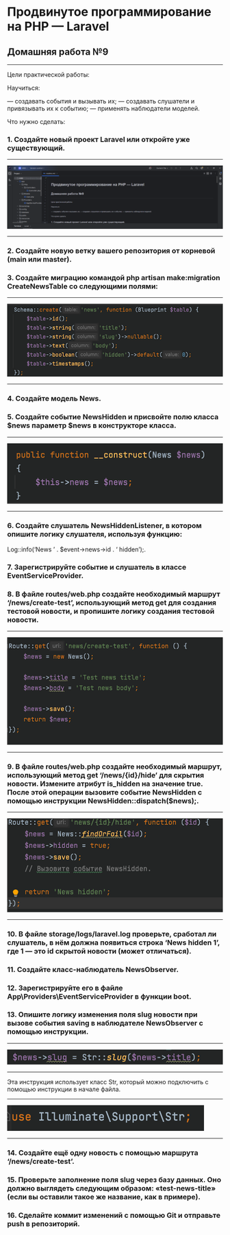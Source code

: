 # Продвинутое программирование на PHP — Laravel
## Домашняя работа №9

---

Цели практической работы:

Научиться:

— создавать события и вызывать их;
— создавать слушатели и привязывать их к событию;
— применять наблюдатели моделей.

Что нужно сделать:

### 1. Создайте новый проект Laravel или откройте уже существующий.

---
![new project](storage/app/private/img/1_0.png "new project")

---

### 2. Создайте новую ветку вашего репозитория от корневой (main или master).

### 3. Создайте миграцию командой php artisan make:migration CreateNewsTable со следующими полями:

---
![migration](storage/app/private/img/3_0.png "migration")

---

### 4. Создайте модель News.

### 5. Создайте событие NewsHidden и присвойте полю класса $news параметр $news в конструкторе класса.

---
![NewsHidden](storage/app/private/img/5_0.png "NewsHidden")

---

### 6. Создайте слушатель NewsHiddenListener, в котором опишите логику слушателя, используя функцию:
   Log::info(‘News ’ . $event->news->id . ‘ hidden’);.

### 7. Зарегистрируйте событие и слушатель в классе EventServiceProvider.

### 8. В файле routes/web.php создайте необходимый маршрут ‘/news/create-test’, использующий метод get для создания тестовой новости, и пропишите логику создания тестовой новости.

---
![route create-test](storage/app/private/img/8_0.png "route create-test")

---

### 9. В файле routes/web.php создайте необходимый маршрут, использующий метод get ‘/news/{id}/hide’ для скрытия новости. Измените атрибут is_hidden на значение true. После этой операции вызовите событие NewsHidden с помощью инструкции NewsHidden::dispatch($news);.

---
![route hide](storage/app/private/img/9_0.png "route hide")

---

### 10. В файле storage/logs/laravel.log проверьте, сработал ли слушатель, в нём должна появиться строка ‘News hidden 1’, где 1 — это id скрытой новости (может отличаться).

### 11. Создайте класс-наблюдатель NewsObserver.

### 12. Зарегистрируйте его в файле App\Providers\EventServiceProvider в функции boot.

### 13. Опишите логику изменения поля slug новости при вызове события saving в наблюдателе NewsObserver с помощью инструкции.

---
![slug](storage/app/private/img/13_0.png "slug")

---

Эта инструкция использует класс Str, который можно подключить с помощью инструкции в начале файла.

---
![класс Str](storage/app/private/img/13_1.png "класс Str")

---

### 14. Создайте ещё одну новость с помощью маршрута ‘/news/create-test’.

### 15. Проверьте заполнение поля slug через базу данных. Оно должно выглядеть следующим образом: «test-news-title» (если вы оставили такое же название, как в примере).

### 16. Сделайте коммит изменений с помощью Git и отправьте push в репозиторий.
